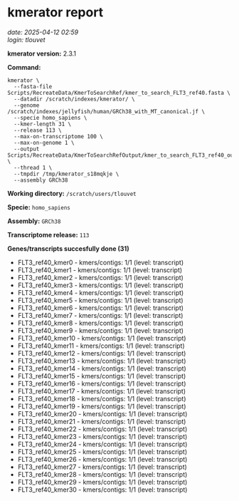 # kmerator report
*date: 2025-04-12 02:59*  
*login: tlouvet*

**kmerator version:** 2.3.1

**Command:**

```
kmerator \
  --fasta-file Scripts/RecreateData/KmerToSearchRef/kmer_to_search_FLT3_ref40.fasta \
  --datadir /scratch/indexes/kmerator/ \
  --genome /scratch/indexes/jellyfish/human/GRCh38_with_MT_canonical.jf \
  --specie homo_sapiens \
  --kmer-length 31 \
  --release 113 \
  --max-on-transcriptome 100 \
  --max-on-genome 1 \
  --output Scripts/RecreateData/KmerToSearchRefOutput/kmer_to_search_FLT3_ref40_output \
  --thread 1 \
  --tmpdir /tmp/kmerator_s18mqkje \
  --assembly GRCh38
```

**Working directory:** `/scratch/users/tlouvet`

**Specie:** `homo_sapiens`

**Assembly:** `GRCh38`

**Transcriptome release:** `113`

**Genes/transcripts succesfully done (31)**

- FLT3_ref40_kmer0 - kmers/contigs: 1/1 (level: transcript)
- FLT3_ref40_kmer1 - kmers/contigs: 1/1 (level: transcript)
- FLT3_ref40_kmer2 - kmers/contigs: 1/1 (level: transcript)
- FLT3_ref40_kmer3 - kmers/contigs: 1/1 (level: transcript)
- FLT3_ref40_kmer4 - kmers/contigs: 1/1 (level: transcript)
- FLT3_ref40_kmer5 - kmers/contigs: 1/1 (level: transcript)
- FLT3_ref40_kmer6 - kmers/contigs: 1/1 (level: transcript)
- FLT3_ref40_kmer7 - kmers/contigs: 1/1 (level: transcript)
- FLT3_ref40_kmer8 - kmers/contigs: 1/1 (level: transcript)
- FLT3_ref40_kmer9 - kmers/contigs: 1/1 (level: transcript)
- FLT3_ref40_kmer10 - kmers/contigs: 1/1 (level: transcript)
- FLT3_ref40_kmer11 - kmers/contigs: 1/1 (level: transcript)
- FLT3_ref40_kmer12 - kmers/contigs: 1/1 (level: transcript)
- FLT3_ref40_kmer13 - kmers/contigs: 1/1 (level: transcript)
- FLT3_ref40_kmer14 - kmers/contigs: 1/1 (level: transcript)
- FLT3_ref40_kmer15 - kmers/contigs: 1/1 (level: transcript)
- FLT3_ref40_kmer16 - kmers/contigs: 1/1 (level: transcript)
- FLT3_ref40_kmer17 - kmers/contigs: 1/1 (level: transcript)
- FLT3_ref40_kmer18 - kmers/contigs: 1/1 (level: transcript)
- FLT3_ref40_kmer19 - kmers/contigs: 1/1 (level: transcript)
- FLT3_ref40_kmer20 - kmers/contigs: 1/1 (level: transcript)
- FLT3_ref40_kmer21 - kmers/contigs: 1/1 (level: transcript)
- FLT3_ref40_kmer22 - kmers/contigs: 1/1 (level: transcript)
- FLT3_ref40_kmer23 - kmers/contigs: 1/1 (level: transcript)
- FLT3_ref40_kmer24 - kmers/contigs: 1/1 (level: transcript)
- FLT3_ref40_kmer25 - kmers/contigs: 1/1 (level: transcript)
- FLT3_ref40_kmer26 - kmers/contigs: 1/1 (level: transcript)
- FLT3_ref40_kmer27 - kmers/contigs: 1/1 (level: transcript)
- FLT3_ref40_kmer28 - kmers/contigs: 1/1 (level: transcript)
- FLT3_ref40_kmer29 - kmers/contigs: 1/1 (level: transcript)
- FLT3_ref40_kmer30 - kmers/contigs: 1/1 (level: transcript)
